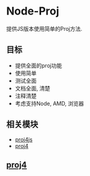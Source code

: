 Node-Proj
================
提供JS版本使用简单的Proj方法.


## 目标

* 提供全面的proj功能
* 使用简单
* 测试全面
* 文档全面, 清楚
* 注释清楚
* 考虑支持Node, AMD, 浏览器


## 相关模块

* [proj4js](https://npmjs.org/package/proj4js)
* [proj4](https://npmjs.org/package/proj4)

## [proj4](https://trac.osgeo.org/proj/)





